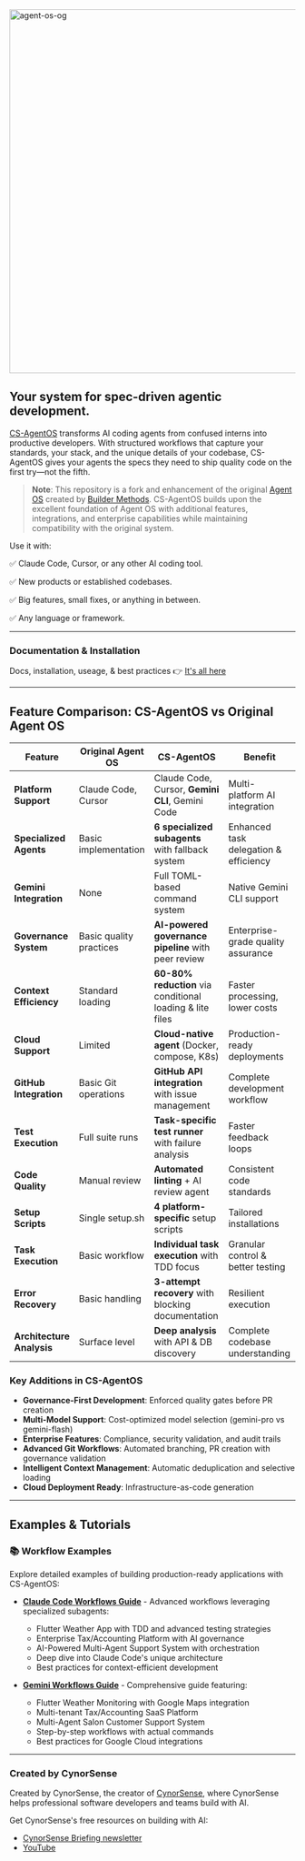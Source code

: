 <img width="1280" height="640" alt="agent-os-og" src="https://github.com/user-attachments/assets/e897628e-7063-4bab-a69a-7bb6d7ac8403" />

## Your system for spec-driven agentic development.

[CS-AgentOS](https://cynorsense.com/CS-AgentOS) transforms AI coding agents from confused interns into productive developers. With structured workflows that capture your standards, your stack, and the unique details of your codebase, CS-AgentOS gives your agents the specs they need to ship quality code on the first try—not the fifth.

> **Note**: This repository is a fork and enhancement of the original [Agent OS](https://github.com/buildermethods/agent-os) created by [Builder Methods](https://github.com/buildermethods). CS-AgentOS builds upon the excellent foundation of Agent OS with additional features, integrations, and enterprise capabilities while maintaining compatibility with the original system.

Use it with:

✅ Claude Code, Cursor, or any other AI coding tool.

✅ New products or established codebases.

✅ Big features, small fixes, or anything in between.

✅ Any language or framework.

---

### Documentation & Installation

Docs, installation, useage, & best practices 👉 [It's all here](https://cynorsense.com/CS-AgentOS)

---

## Feature Comparison: CS-AgentOS vs Original Agent OS

| Feature | Original Agent OS | CS-AgentOS | Benefit |
|---------|------------------|------------|---------|
| **Platform Support** | Claude Code, Cursor | Claude Code, Cursor, **Gemini CLI**, Gemini Code | Multi-platform AI integration |
| **Specialized Agents** | Basic implementation | **6 specialized subagents** with fallback system | Enhanced task delegation & efficiency |
| **Gemini Integration** | None | Full TOML-based command system | Native Gemini CLI support |
| **Governance System** | Basic quality practices | **AI-powered governance pipeline** with peer review | Enterprise-grade quality assurance |
| **Context Efficiency** | Standard loading | **60-80% reduction** via conditional loading & lite files | Faster processing, lower costs |
| **Cloud Support** | Limited | **Cloud-native agent** (Docker, compose, K8s) | Production-ready deployments |
| **GitHub Integration** | Basic Git operations | **GitHub API integration** with issue management | Complete development workflow |
| **Test Execution** | Full suite runs | **Task-specific test runner** with failure analysis | Faster feedback loops |
| **Code Quality** | Manual review | **Automated linting** + AI review agent | Consistent code standards |
| **Setup Scripts** | Single setup.sh | **4 platform-specific** setup scripts | Tailored installations |
| **Task Execution** | Basic workflow | **Individual task execution** with TDD focus | Granular control & better testing |
| **Error Recovery** | Basic handling | **3-attempt recovery** with blocking documentation | Resilient execution |
| **Architecture Analysis** | Surface level | **Deep analysis** with API & DB discovery | Complete codebase understanding |

### Key Additions in CS-AgentOS

- **Governance-First Development**: Enforced quality gates before PR creation
- **Multi-Model Support**: Cost-optimized model selection (gemini-pro vs gemini-flash)
- **Enterprise Features**: Compliance, security validation, and audit trails
- **Advanced Git Workflows**: Automated branching, PR creation with governance validation
- **Intelligent Context Management**: Automatic deduplication and selective loading
- **Cloud Deployment Ready**: Infrastructure-as-code generation

---

## Examples & Tutorials

### 📚 Workflow Examples

Explore detailed examples of building production-ready applications with CS-AgentOS:

- **[Claude Code Workflows Guide](examples/CLAUDE-CODE-WORKFLOWS.md)** - Advanced workflows leveraging specialized subagents:
  - Flutter Weather App with TDD and advanced testing strategies
  - Enterprise Tax/Accounting Platform with AI governance
  - AI-Powered Multi-Agent Support System with orchestration
  - Deep dive into Claude Code's unique architecture
  - Best practices for context-efficient development

- **[Gemini Workflows Guide](examples/GEMINI-WORKFLOWS.md)** - Comprehensive guide featuring:
  - Flutter Weather Monitoring with Google Maps integration
  - Multi-tenant Tax/Accounting SaaS Platform  
  - Multi-Agent Salon Customer Support System
  - Step-by-step workflows with actual commands
  - Best practices for Google Cloud integrations

---

### Created by CynorSense

Created by CynorSense, the creator of [CynorSense](https://cynorsense.com), where CynorSense helps professional software developers and teams build with AI.

Get CynorSense's free resources on building with AI:
- [CynorSense Briefing newsletter](https://cynorsense.com)
- [YouTube](https://youtube.com/@briancasel)
